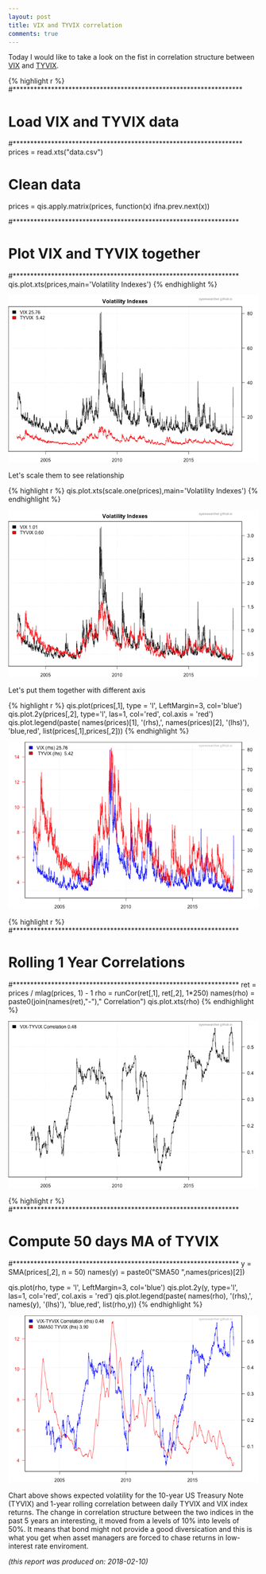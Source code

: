 ```yaml
---
layout: post
title: VIX and TYVIX correlation
comments: true
---
```





Today I would like to take a look on the fist in correlation structure between [VIX](http://www.cboe.com/products/vix-index-volatility/volatility-indexes)
and [TYVIX](http://www.cboe.com/products/vix-index-volatility/volatility-on-interest-rates/cboe-cbot-10-year-u-s-treasury-note-volatility-index-tyvix).




{% highlight r %}
#******************************************************************
# Load VIX and TYVIX data
#****************************************************************** 
prices = read.xts("data.csv")

# Clean data
prices = qis.apply.matrix(prices, function(x)  ifna.prev.next(x))

#*****************************************************************
# Plot VIX and TYVIX together
#*****************************************************************
qis.plot.xts(prices,main='Volatility Indexes')
{% endhighlight %}

![plot of chunk plot-2](/public/images/2018-02-10-vix-tyvix/plot-2-1.png)

Let's scale them to see relationship


{% highlight r %}
qis.plot.xts(scale.one(prices),main='Volatility Indexes')
{% endhighlight %}

![plot of chunk plot-3](/public/images/2018-02-10-vix-tyvix/plot-3-1.png)

Let's put them together with different axis


{% highlight r %}
qis.plot(prices[,1], type = 'l', LeftMargin=3, col='blue')
qis.plot.2y(prices[,2], type='l', las=1, col='red', col.axis = 'red')
qis.plot.legend(paste( names(prices)[1], '(rhs),', names(prices)[2], '(lhs)'), 'blue,red', list(prices[,1],prices[,2]))
{% endhighlight %}

![plot of chunk plot-4](/public/images/2018-02-10-vix-tyvix/plot-4-1.png)

{% highlight r %}
#*****************************************************************
# Rolling 1 Year Correlations
#*****************************************************************
ret = prices / mlag(prices, 1) - 1
rho = runCor(ret[,1], ret[,2], 1*250)
names(rho) = paste0(join(names(ret),"-")," Correlation")
qis.plot.xts(rho)
{% endhighlight %}

![plot of chunk plot-4](/public/images/2018-02-10-vix-tyvix/plot-4-2.png)

{% highlight r %}
#*****************************************************************
# Compute 50 days MA of TYVIX
#*****************************************************************
y = SMA(prices[,2], n = 50)
names(y) = paste0("SMA50 ",names(prices)[2])

qis.plot(rho, type = 'l', LeftMargin=3, col='blue')
qis.plot.2y(y, type='l', las=1, col='red', col.axis = 'red')
qis.plot.legend(paste( names(rho), '(rhs),', names(y), '(lhs)'), 'blue,red', list(rho,y))
{% endhighlight %}

![plot of chunk plot-4](/public/images/2018-02-10-vix-tyvix/plot-4-3.png)

Chart above shows expected volatility for the 10-year US Treasury Note (TYVIX) and 1-year rolling correlation between daily TYVIX and VIX index returns.
The change in correlation structure between the two indices in the past 5 years an interesting, it moved from a levels of 10% into levels of 50%. It means
that bond might not provide a good diversication and this is what you get when asset managers are forced to chase returns in low-interest rate enviroment.


*(this report was produced on: 2018-02-10)*
